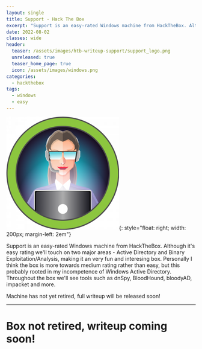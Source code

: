 ```yaml
---
layout: single
title: Support - Hack The Box
excerpt: "Support is an easy-rated Windows machine from HackTheBox. Although it's easy rating we'll touch on two major areas - Active Directory and Binary Exploitation/Analysis, making it an very fun and interesing box. Personally I think the box is more towards medium rating rather than easy, but this probably rooted in my incompetence of Windows Active Directory. Throughout the box we'll see tools such as dnSpy, BloodHound, bloodyAD, impacket and more. Machine has not yet retired, full writeup will be released soon!"
date: 2022-08-02
classes: wide
header:
  teaser: /assets/images/htb-writeup-support/support_logo.png
  unreleased: true
  teaser_home_page: true
  icon: /assets/images/windows.png
categories:
  - hackthebox
tags:  
  - windows
  - easy
---
```


![](/assets/images/htb-writeup-support/support_logo.png){: style="float: right; width: 200px; margin-left: 2em"}

Support is an easy-rated Windows machine from HackTheBox. Although it's easy rating we'll touch on two major areas - Active Directory and Binary Exploitation/Analysis, making it an very fun and interesing box. Personally I think the box is more towards medium rating rather than easy, but this probably rooted in my incompetence of Windows Active Directory. Throughout the box we'll see tools such as dnSpy, BloodHound, bloodyAD, impacket and more. 

Machine has not yet retired, full writeup will be released soon!
<br>

----------------

# Box not retired, writeup coming soon! 
